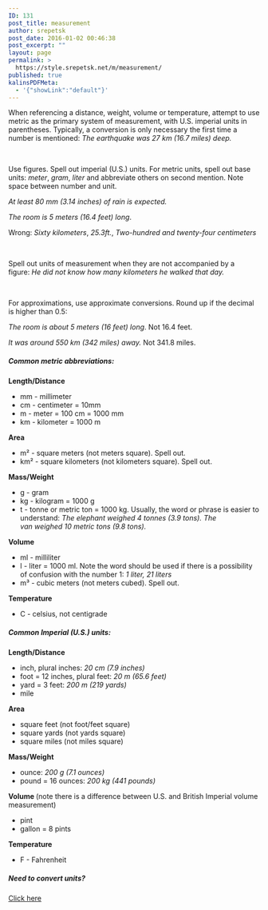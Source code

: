 ```yaml
---
ID: 131
post_title: measurement
author: srepetsk
post_date: 2016-01-02 00:46:38
post_excerpt: ""
layout: page
permalink: >
  https://style.srepetsk.net/m/measurement/
published: true
kalinsPDFMeta:
  - '{"showLink":"default"}'
---
```

When referencing a distance, weight, volume or temperature, attempt to use metric as the primary system of measurement, with U.S. imperial units in parentheses. Typically, a conversion is only necessary the first time a number is mentioned: <em>The earthquake was 27 km (16.7 miles) deep.</em>

&nbsp;

Use figures. Spell out imperial (U.S.) units. For metric units, spell out base units: <em>meter</em>, <em>gram</em>, <em>liter </em>and abbreviate others on second mention. Note space between number and unit.

<em>At least 80 mm (3.14 inches) of rain is expected.</em>

<em>The room is 5 meters (16.4 feet) long</em>.

Wrong: <em>Sixty kilometers</em>, <em>25.3ft.</em>,<em> Two-hundred and twenty-four centimeters</em>

&nbsp;

Spell out units of measurement when they are not accompanied by a figure: <em>He did not know how many kilometers he walked that day.</em>

&nbsp;

For approximations, use approximate conversions. Round up if the decimal is higher than 0.5:

<em>The room is about 5 meters (16 feet) long</em>. Not 16.4 feet.

<em>It was around 550 km (342 miles) away. </em>Not 341.8 miles.
<h5>Common metric abbreviations:</h5>
<strong><span class="example">Length/Distance</span></strong>
<ul>
	<li><span class="example"><span class="example">mm</span> - millimeter</span></li>
	<li><span class="example"><span class="example">cm</span> - centimeter = 10mm</span></li>
	<li><span class="example"><span class="example">m - </span>meter = 100 cm = 1000 mm</span></li>
	<li><span class="example"><span class="example">km</span> - kilometer = 1000 m</span></li>
</ul>
<strong>Area</strong>
<ul>
	<li>m² - square meters (not meters square). Spell out.</li>
	<li>km² - square kilometers (not kilometers square). Spell out.</li>
</ul>
<span class="example"><strong>Mass/Weight</strong></span>
<ul>
	<li><span class="example">g</span> - gram</li>
	<li><span class="example">kg</span> - kilogram = 1000 g</li>
	<li><span class="example">t</span> - tonne or metric ton = 1000 kg. Usually, the word or phrase is easier to understand: <em>The elephant weighed 4 tonnes (3.9 tons). </em><em>The van weighed 10 metric tons (9.8 tons).</em></li>
</ul>
<strong><span class="example">Volume</span></strong>
<ul>
	<li><span class="example">ml - </span>milliliter</li>
	<li><span class="example">l</span> - liter = 1000 ml. Note the word should be used if there is a possibility of confusion with the number 1: <em>1 liter, 21 liters </em></li>
	<li>m³ - cubic meters (not meters cubed). Spell out.</li>
</ul>
<strong>Temperature</strong>
<ul>
	<li>C - celsius, not centigrade</li>
</ul>
<h5>Common Imperial (U.S.) units:</h5>
<strong><span class="example">Length/Distance</span></strong>
<ul>
	<li><span class="example"><span class="example">inch, plural inches: <em>20 cm (7.9 inches)</em></span></span></li>
	<li><span class="example"><span class="example">foot = 12 inches, plural feet: <em>20 m (65.6 feet)</em></span></span></li>
	<li>yard = 3 feet: <em>200 m (219 yards)</em></li>
	<li><span class="example"><span class="example">mile</span></span></li>
</ul>
<strong>Area</strong>
<ul>
	<li>square feet (not foot/feet square)</li>
	<li>square yards (not yards square)</li>
	<li>square miles (not miles square)</li>
</ul>
<strong>Mass/Weight</strong>
<ul>
	<li><span class="example">ounce: <em>200 g (7.1 ounces)</em></span></li>
	<li>pound = 16 ounces: <em>200 kg (441 pounds)</em></li>
</ul>
<strong><span class="example">Volume </span></strong><span class="example">(note there is a difference between U.S. and British Imperial volume measurement)</span>
<ul>
	<li>pint</li>
	<li>gallon = 8 pints</li>
</ul>
<strong>Temperature</strong>
<ul>
	<li>F - Fahrenheit</li>
</ul>
<h5>Need to convert units?</h5>
<a href="https://encrypted.google.com/search?&amp;q=unit%20converter" target="_blank">Click here</a>
